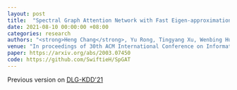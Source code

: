 ```yaml
---
layout: post
title:  "Spectral Graph Attention Network with Fast Eigen-approximation"
date: 2021-08-10 00:00:00 +08:00
categories: research
authors: "<strong>Heng Chang</strong>, Yu Rong, Tingyang Xu, Wenbing Huang, Somayeh Sojoudi, Junzhou Huang, Wenwu Zhu"
venue: "In proceedings of 30th ACM International Conference on Information and Knowledge Management (<strong>CIKM</strong>)"
paper: https://arxiv.org/abs/2003.07450
code: https://github.com/SwiftieH/SpGAT
---
```

Previous version on <a href="https://deep-learning-graphs.bitbucket.io/dlg-kdd21/publications.html">DLG-KDD'21</a>


